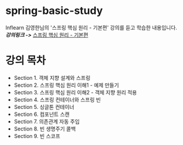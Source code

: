 # spring-basic-study

Inflearn 김영한님의 '스프링 핵심 원리 - 기본편'  강의를 듣고 학습한 내용입니다.  
***강의링크 ->*** [스프링 핵심 원리 - 기본편](https://www.inflearn.com/course/%EC%8A%A4%ED%94%84%EB%A7%81-%ED%95%B5%EC%8B%AC-%EC%9B%90%EB%A6%AC-%EA%B8%B0%EB%B3%B8%ED%8E%B8/dashboard)


# 강의 목차
   
- Section 1. 객체 지향 설계와 스프링
- Section 2. 스프링 핵심 원리 이해1 - 예제 만들기
- Section 3. 스프링 핵심 원리 이해2 - 객체 지향 원리 적용
- Section 4. 스프링 컨테이너와 스프링 빈
- Section 5. 싱글톤 컨테이너
- Section 6. 컴포넌트 스캔
- Section 7. 의존관계 자동 주입
- Section 8. 빈 생명주기 콜백
- Section 9. 빈 스코프
